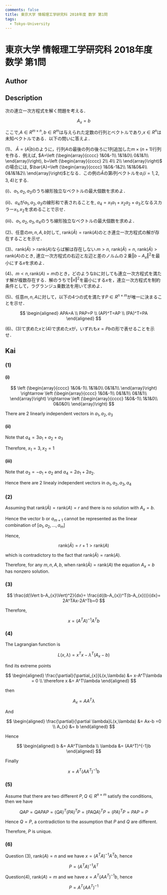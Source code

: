 ```yaml
---
comments: false
title: 東京大学 情報理工学研究科 2018年度 数学 第1問
tags:
  - Tokyo-University
---
```

# 東京大学 情報理工学研究科 2018年度 数学 第1問

## **Author**

## **Description**
次の連立一次方程式を解く問題を考える．

$$
A_{x}=b
$$

ここで,$A\in R^{m\times n},b\in R^m$は与えられた定数の行列とべクトルであり,$x\in R^n$は未知ベクトルである．以下の問いに答えよ．

(1)、
$\bar{A}=(A|b)$のように，行列$A$の最後の列の後ろに1列追加した$m\times (n+1)$行列を作る．例えば,
$A=\left (\begin{array}{cccc}
1&0&-1\\
1&1&0\\
0&1&1\\
\end{array}\right),
b=\left (\begin{array}{cccc}
2\\
4\\
2\\
\end{array}\right)$
の場合には,
$\bar{A}=\left (\begin{array}{cccc}
1&0&-1&2\\
1&1&0&4\\
0&1&1&2\\
\end{array}\right)$となる．この例の$\bar{A}$の第$i$列ベクトルを$a_{i}(i=1,2,3,4)$とする. 

(i)、$a_{1},a_{2},a_{3}$のうち線形独立なベクトルの最大個数を求めよ．

(ii)、$a_{4}$が$a_{1},a_{2},a_{3}$の線形和で表されることを, $a_{4}=x_{1}a_{1}+x_{2}a_{2}+a_{3}$となるスカラー$x_{1},x_{2}$を求めることで示せ．

(iii)、$a_{1},a_{2},a_{3},a_{4}$のうち線形独立なベクトルの最大個数を求めよ．

(2)、任意の$m,n,A,b$対して, $\text{rank}(\bar{A})=\text{rank}(A)$のとき連立一次方程式の解が存在することを示せ．

(3)、$\text{rank}(\bar{A})>\text{rank}(A)$ならば解は存在しない.$m>n$, $\text{rank}(\bar{A})=n$, $\text{rank}(\bar{A})>\text{rank}(A)$のとき, 連立一次方程式の右辺と左辺と差のノルムの２乗$\Vert b-A_{x}\Vert ^2$を最小にする$x$を求めよ．

(4)、$m<n,\text{rank}(A)=m$のとき，どのような$b$に対しても連立一次方程式を満たす解が複数存在する．解のうちで$\Vert x \Vert ^2$を最小にする$x$を，連立一次方程式を制約条件として，ラグランジュ乗数法を用いて求めよ．

(5)、任意$m,n,A$に対して，以下の4つの式を満たす$P\in R^{n\times m}$が唯一に決まることを示せ．

$$
\begin{aligned}
APA=A \\
PAP=P \\
(AP)^T=AP \\
(PA)^T=PA
\end{aligned}
$$

(6)、(3)て求めた$x$と(4)で求めた$x$が，いずれも$x=Pb$の形で表せることを示せ．

## **Kai**
### (1)
#### (i)
$$
\left (\begin{array}{cccc}
1&0&-1\\
1&1&0\\
0&1&1\\
\end{array}\right) \rightarrow
\left (\begin{array}{cccc}
1&0&-1\\
0&1&1\\
0&1&1\\
\end{array}\right) \rightarrow
\left (\begin{array}{cccc}
1&0&-1\\
1&1&0\\
0&0&0\\
\end{array}\right)
$$

There are 2 linearly independent vectors in $a_{1},a_{2},a_{3}$

#### (ii)
Note that $a_{4}=3a_{1}+a_{2}+a_{3}$

Therefore, $x_{1}=3,x_{2}=1$

#### (iii)
Note that $a_3 = -a_1 + a_2$ and $a_4 = 2a_1 + 2a_2$.

Hence there are 2 linealy independent vectors in $a_1, a_2, a_3, a_4$

### (2)
Assuming that $\text{rank}(\bar{A}) = \text{rank}(A)=r$ and there is no solution with $A_{x}=b$.

Hence the vector b or $a_{m+1}$ cannot be represented as the linear combination of $[a_{1},a_{2},...,a_{m}]$

Hence,

$$
\text{rank}(\bar{A}) =r+1> \text{rank}(A)
$$

which is contradictory to the fact that $\text{rank}(\bar{A}) = \text{rank}(A)$.

Therefore, for any $m,n,A,b$, when $\text{rank}(\bar{A}) = \text{rank}(A)$ the equation $A_{x}=b$ has nonzero solution.

### (3)

$$
\frac{d(\Vert b-A_{x}\Vert)^2}{dx}=
\frac{d((b-A_{x})^T(b-A_{x}))}{dx}=
2A^TAx-2A^Tb=0
$$

Therefore,

$$
x=(A^TA)^{-1}A^Tb
$$

### (4)
The Lagrangian function is

$$
L(x,\lambda)=x^Tx-\lambda^T(A_{x}-b)
$$

find its extreme points

$$
\begin{aligned}
\frac{\partial}{\partial_{x}}L(x,\lambda) &= x-A^T\lambda = 0 \\
\therefore x &= A^T\lambda
\end{aligned}
$$

then

$$
A_{x}=AA^T\lambda
$$

And

$$
\begin{aligned}
\frac{\partial}{\partial \lambda}L(x,\lambda) &= Ax-b =0 \\
A_{x} &= b
\end{aligned}
$$

Hence

$$
\begin{aligned}
b &= AA^T\lambda \\
\lambda &= (AA^T)^{-1}b
\end{aligned}
$$

Finally

$$
x=A^T(AA^T)^{-1}b
$$

### (5)
Assume that there are two different $P, Q \in R^{n\times m}$ satisfy the conditions, then we have

$$
QAP=QAPAP=(QA)^T(PA)^TP=(PAQA)^TP=(PA)^TP=PAP=P
$$

Hence $Q=P$, a contradiction to the assumption that $P$ and $Q$ are different.

Therefore, $P$ is unique.

### (6)
Question (3), $\text{rank}(A)=n$ and we have $x=(A^TA)^{-1}A^Tb$, hence

$$
P=(A^TA)^{-1}A^T
$$

Question(4), $\text{rank}(A)=m$ and we have $x=A^T(AA^T)^{-1}b$, hence

$$
P=A^T(AA^T)^{-1}
$$
